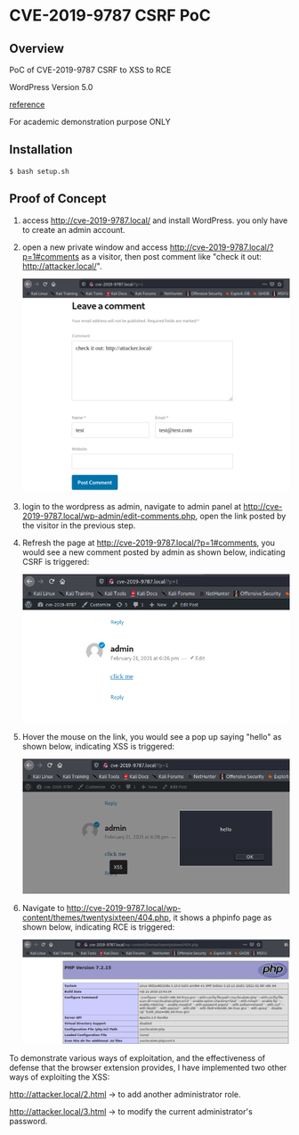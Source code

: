 # CVE-2019-9787 CSRF PoC

## Overview
PoC of CVE-2019-9787 CSRF to XSS to RCE

WordPress Version 5.0 

[reference](https://blog.ripstech.com/2019/wordpress-csrf-to-rce/)

For academic demonstration purpose ONLY

## Installation

```
$ bash setup.sh
```

## Proof of Concept

1. access http://cve-2019-9787.local/ and install WordPress. you only have to create an admin account. 

2. open a new private window and access http://cve-2019-9787.local/?p=1#comments as a visitor, then post comment like "check it out: http://attacker.local/". 

    ![image-20210222021757846](image/image-20210222021757846.png?raw=true)

3.  login to the wordpress as admin, navigate to admin panel at http://cve-2019-9787.local/wp-admin/edit-comments.php, open the link posted by the visitor in the previous step.

4.  Refresh the page at http://cve-2019-9787.local/?p=1#comments, you would see a new comment posted by admin as shown below, indicating CSRF is triggered:

    ![image-20210222025041978](image/image-20210222025041978.png?raw=true)

5.  Hover the mouse on the link, you would see a pop up saying "hello" as shown below, indicating XSS is triggered:

    ![image-20210222024957921](image/image-20210222024957921.png?raw=true)

6.  Navigate to http://cve-2019-9787.local/wp-content/themes/twentysixteen/404.php, it shows a phpinfo page as shown below, indicating RCE is triggered:

    ![image-20210222025234698](image/image-20210222025234698.png?raw=true)



To demonstrate various ways of exploitation, and the effectiveness of defense that the browser extension provides, I have implemented two other ways of exploiting the XSS:

http://attacker.local/2.html -> to add another administrator role.

http://attacker.local/3.html -> to modify the current administrator's password.

